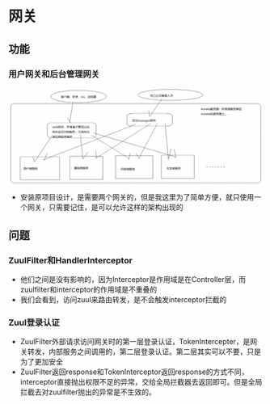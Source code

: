 # 网关


## 功能

### 用户网关和后台管理网关
![用户网关和后台管理网关](../../documents/img/用户网关和后台管理网关.png)

- 安装原项目设计，是需要两个网关的，但是我这里为了简单方便，就只使用一个网关，只需要记住，是可以允许这样的架构出现的


## 问题

### ZuulFilter和HandlerInterceptor

- 他们之间是没有影响的，因为Interceptor是作用域是在Controller层，而zuulfilter和interceptor的作用域是不重叠的
- 我们会看到，访问zuul来路由转发，是不会触发interceptor拦截的


### Zuul登录认证

- ZuulFilter外部请求访问网关时的第一层登录认证，TokenIntercepter，是网关转发，内部服务之间调用的，第二层登录认证。第二层其实可以不要，只是为了更加安全
- ZuulFilter返回response和TokenInterceptor返回response的方式不同，interceptor直接抛出权限不足的异常，交给全局拦截器去返回即可。但是全局拦截去对zuulfilter抛出的异常是不生效的。